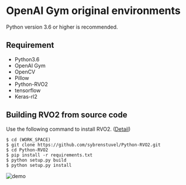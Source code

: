 # OpenAI Gym original environments
Python version 3.6 or higher is recommended.
## Requirement 
- Python3.6
- OpenAI Gym
- OpenCV
- Pillow
- Python-RVO2
- tensorflow
- Keras-rl2

## Building RVO2 from source code
Use the following command to install RVO2. ([Detail](https://github.com/sybrenstuvel/Python-RVO2))
```
$ cd (WORK_SPACE)
$ git clone https://github.com/sybrenstuvel/Python-RVO2.git
$ cd Python-RVO2
$ pip install -r requirements.txt
$ python setup.py build
$ python setup.py install
```

![demo](https://github.com/tsuchiya-i/SS2D/blob/main/navigation_sample.gif)


